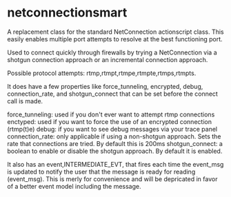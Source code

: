 netconnectionsmart
==================

A replacement class for the standard NetConnection actionscript class. This easily enables multiple port attempts to resolve at the best functioning port. 

Used to connect quickly through firewalls by trying a NetConnection via a shotgun connection approach or an incremental connection approach.

Possible protocol attempts: rtmp,rtmpt,rtmpe,rtmpte,rtmps,rtmpts.

It does have a few properties like force_tunneling, encrypted, debug, connection_rate, and shotgun_connect that can be set before the connect call is made.

force_tunneling: used if you don't ever want to attempt rtmp connections
enctyped: used if you want to force the use of an encrypted connection (rtmp(t)e)
debug: if you want to see debug messages via your trace panel
connection_rate: only applicable if using a non-shotgun approach. Sets the rate that connections are tried. By default this is 200ms
shotgun_connect: a boolean to enable or disable the shotgun approach. By default it is enabled.

It also has an event,INTERMEDIATE_EVT, that fires each time the event_msg is updated to notify the user that the message is ready for reading (event_msg). This is merly for convenience and will be depricated in favor of a better event model including the message.
